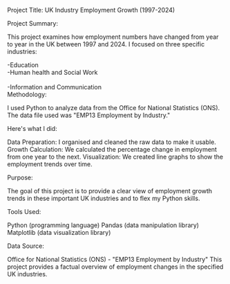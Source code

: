 Project Title: UK Industry Employment Growth (1997-2024)

Project Summary:

This project examines how employment numbers have changed from year to year in the UK between 1997 and 2024. I focused on three specific industries:

-Education
<br>
-Human health and Social Work
<br>  
-Information and Communication
<br>
Methodology:

I used Python to analyze data from the Office for National Statistics (ONS). The data file used was "EMP13 Employment by Industry."

Here's what I did:

Data Preparation: I organised and cleaned the raw data to make it usable.
Growth Calculation: We calculated the percentage change in employment from one year to the next.
Visualization: We created line graphs to show the employment trends over time.

Purpose:

The goal of this project is to provide a clear view of employment growth trends in these important UK industries and to flex my Python skills.

Tools Used:

Python (programming language)
Pandas (data manipulation library)
Matplotlib (data visualization library)

Data Source:

Office for National Statistics (ONS) - "EMP13 Employment by Industry"
This project provides a factual overview of employment changes in the specified UK industries.

